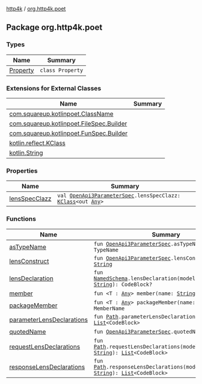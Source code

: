 [http4k](../index.md) / [org.http4k.poet](./index.md)

## Package org.http4k.poet

### Types

| Name | Summary |
|---|---|
| [Property](-property/index.md) | `class Property` |

### Extensions for External Classes

| Name | Summary |
|---|---|
| [com.squareup.kotlinpoet.ClassName](com.squareup.kotlinpoet.-class-name/index.md) |  |
| [com.squareup.kotlinpoet.FileSpec.Builder](com.squareup.kotlinpoet.-file-spec.-builder/index.md) |  |
| [com.squareup.kotlinpoet.FunSpec.Builder](com.squareup.kotlinpoet.-fun-spec.-builder/index.md) |  |
| [kotlin.reflect.KClass](kotlin.reflect.-k-class/index.md) |  |
| [kotlin.String](kotlin.-string/index.md) |  |

### Properties

| Name | Summary |
|---|---|
| [lensSpecClazz](lens-spec-clazz.md) | `val `[`OpenApi3ParameterSpec`](../org.http4k.openapi.v3/-open-api3-parameter-spec/index.md)`.lensSpecClazz: `[`KClass`](https://kotlinlang.org/api/latest/jvm/stdlib/kotlin.reflect/-k-class/index.html)`<out `[`Any`](https://kotlinlang.org/api/latest/jvm/stdlib/kotlin/-any/index.html)`>` |

### Functions

| Name | Summary |
|---|---|
| [asTypeName](as-type-name.md) | `fun `[`OpenApi3ParameterSpec`](../org.http4k.openapi.v3/-open-api3-parameter-spec/index.md)`.asTypeName(): TypeName` |
| [lensConstruct](lens-construct.md) | `fun `[`OpenApi3ParameterSpec`](../org.http4k.openapi.v3/-open-api3-parameter-spec/index.md)`.lensConstruct(): `[`String`](https://kotlinlang.org/api/latest/jvm/stdlib/kotlin/-string/index.html) |
| [lensDeclaration](lens-declaration.md) | `fun `[`NamedSchema`](../org.http4k.openapi/-named-schema/index.md)`.lensDeclaration(modelPackageName: `[`String`](https://kotlinlang.org/api/latest/jvm/stdlib/kotlin/-string/index.html)`): CodeBlock?` |
| [member](member.md) | `fun <T : `[`Any`](https://kotlinlang.org/api/latest/jvm/stdlib/kotlin/-any/index.html)`> member(name: `[`String`](https://kotlinlang.org/api/latest/jvm/stdlib/kotlin/-string/index.html)`): MemberName` |
| [packageMember](package-member.md) | `fun <T : `[`Any`](https://kotlinlang.org/api/latest/jvm/stdlib/kotlin/-any/index.html)`> packageMember(name: `[`String`](https://kotlinlang.org/api/latest/jvm/stdlib/kotlin/-string/index.html)`): MemberName` |
| [parameterLensDeclarations](parameter-lens-declarations.md) | `fun `[`Path`](../org.http4k.openapi.v3/-path/index.md)`.parameterLensDeclarations(): `[`List`](https://kotlinlang.org/api/latest/jvm/stdlib/kotlin.collections/-list/index.html)`<CodeBlock>` |
| [quotedName](quoted-name.md) | `fun `[`OpenApi3ParameterSpec`](../org.http4k.openapi.v3/-open-api3-parameter-spec/index.md)`.quotedName(): `[`String`](https://kotlinlang.org/api/latest/jvm/stdlib/kotlin/-string/index.html) |
| [requestLensDeclarations](request-lens-declarations.md) | `fun `[`Path`](../org.http4k.openapi.v3/-path/index.md)`.requestLensDeclarations(modelPackageName: `[`String`](https://kotlinlang.org/api/latest/jvm/stdlib/kotlin/-string/index.html)`): `[`List`](https://kotlinlang.org/api/latest/jvm/stdlib/kotlin.collections/-list/index.html)`<CodeBlock>` |
| [responseLensDeclarations](response-lens-declarations.md) | `fun `[`Path`](../org.http4k.openapi.v3/-path/index.md)`.responseLensDeclarations(modelPackageName: `[`String`](https://kotlinlang.org/api/latest/jvm/stdlib/kotlin/-string/index.html)`): `[`List`](https://kotlinlang.org/api/latest/jvm/stdlib/kotlin.collections/-list/index.html)`<CodeBlock>` |
